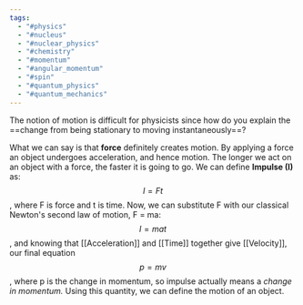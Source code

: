 ```yaml
---
tags:
  - "#physics"
  - "#nucleus"
  - "#nuclear_physics"
  - "#chemistry"
  - "#momentum"
  - "#angular_momentum"
  - "#spin"
  - "#quantum_physics"
  - "#quantum_mechanics"
---
```

The notion of motion is difficult for physicists since how do you explain the ==change from being stationary to moving instantaneously==? 

What we can say is that **force** definitely creates motion. By applying a force an object undergoes acceleration, and hence motion. The longer we act on an object with a force, the faster it is going to go. We can define **Impulse (I)** as: $$I = Ft$$, where F is force and t is time. Now, we can substitute F with our classical Newton's second law of motion, F = ma:$$I = mat$$, and knowing that [[Acceleration]] and [[Time]] together give [[Velocity]], our final equation $$p = mv$$, where p is the change in momentum, so impulse actually means a *change in momentum.* Using this quantity, we can define the motion of an object.

